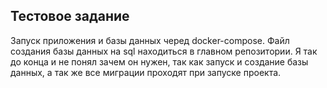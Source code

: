 ## Тестовое задание

Запуск приложения и базы данных черед docker-compose.  Файл создания базы данных на sql находиться в главном репозитории.
Я так до конца и не понял зачем он нужен, так как запуск и создание базы данных, а так же все миграции проходят при запуске проекта.
